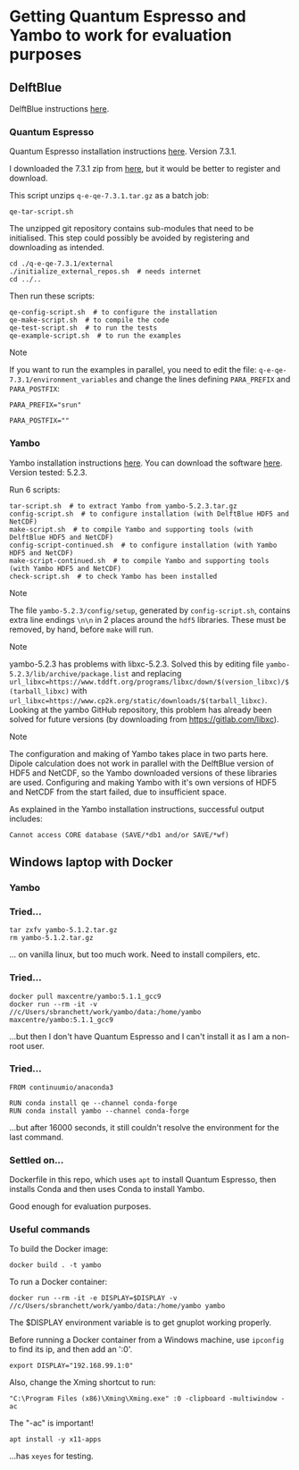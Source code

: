 # Getting Quantum Espresso and Yambo to work for evaluation purposes

## DelftBlue
DelftBlue instructions [here](https://doc.dhpc.tudelft.nl/delftblue/crash-course/).

### Quantum Espresso
Quantum Espresso installation instructions [here](https://www.quantum-espresso.org/Doc/user_guide/user_guide.html). Version 7.3.1.

I downloaded the 7.3.1 zip from [here](https://gitlab.com/QEF/q-e/-/releases/), but it would be better to register and download.

This script unzips `q-e-qe-7.3.1.tar.gz` as a batch job:
```
qe-tar-script.sh
```
The unzipped git repository contains sub-modules that need to be initialised. This step could possibly be avoided by registering and downloading as intended.
```
cd ./q-e-qe-7.3.1/external
./initialize_external_repos.sh  # needs internet
cd ../..
```
Then run these scripts:
```
qe-config-script.sh  # to configure the installation
qe-make-script.sh  # to compile the code
qe-test-script.sh  # to run the tests
qe-example-script.sh  # to run the examples
```
> [!NOTE]
> If you want to run the examples in parallel, you need to edit the file: `q-e-qe-7.3.1/environment_variables` and change the lines defining `PARA_PREFIX` and `PARA_POSTFIX`:
>
> `PARA_PREFIX="srun"`
>
> `PARA_POSTFIX=""`

### Yambo
Yambo installation instructions [here](https://www.yambo-code.eu/wiki/index.php/Installation). You can download the software [here](https://github.com/yambo-code/yambo/wiki/Releases-%28tar.gz-format%29). Version tested: 5.2.3.

Run 6 scripts:
```
tar-script.sh  # to extract Yambo from yambo-5.2.3.tar.gz
config-script.sh  # to configure installation (with DelftBlue HDF5 and NetCDF)
make-script.sh  # to compile Yambo and supporting tools (with DelftBlue HDF5 and NetCDF)
config-script-continued.sh  # to configure installation (with Yambo HDF5 and NetCDF)
make-script-continued.sh  # to compile Yambo and supporting tools (with Yambo HDF5 and NetCDF)
check-script.sh  # to check Yambo has been installed
```
> [!NOTE]
> The file `yambo-5.2.3/config/setup`, generated by `config-script.sh`, contains extra line endings `\n\n` in 2 places around the `hdf5` libraries. These must be removed, by hand, before `make` will run.

> [!NOTE]
> yambo-5.2.3 has problems with libxc-5.2.3. Solved this by editing file `yambo-5.2.3/lib/archive/package.list` and replacing `url_libxc=https://www.tddft.org/programs/libxc/down/$(version_libxc)/$(tarball_libxc)` with `url_libxc=https://www.cp2k.org/static/downloads/$(tarball_libxc)`. Looking at the yambo GitHub repository, this problem has already been solved for future versions (by downloading from https://gitlab.com/libxc).

> [!NOTE]
> The configuration and making of Yambo takes place in two parts here.
> Dipole calculation does not work in parallel with the DelftBlue version of HDF5 and NetCDF, so the Yambo downloaded versions of these libraries are used.
> Configuring and making Yambo with it's own versions of HDF5 and NetCDF from the start failed, due to insufficient space.

As explained in the Yambo installation instructions, successful output includes:
```
Cannot access CORE database (SAVE/*db1 and/or SAVE/*wf)
```

## Windows laptop with Docker

### Yambo

### Tried...
```
tar zxfv yambo-5.1.2.tar.gz
rm yambo-5.1.2.tar.gz
```
... on vanilla linux, but too much work. Need to install compilers, etc.

### Tried...
```
docker pull maxcentre/yambo:5.1.1_gcc9
docker run --rm -it -v //c/Users/sbranchett/work/yambo/data:/home/yambo maxcentre/yambo:5.1.1_gcc9
```
...but then I don't have Quantum Espresso and I can't install it as I am a non-root user.

### Tried...
```
FROM continuumio/anaconda3

RUN conda install qe --channel conda-forge
RUN conda install yambo --channel conda-forge
```
...but after 16000 seconds, it still couldn't resolve the environment for the last command.

### Settled on...
Dockerfile in this repo, which uses `apt` to install Quantum Espresso, then installs Conda and then uses Conda to install Yambo.

Good enough for evaluation purposes.

### Useful commands
To build the Docker image:
```
docker build . -t yambo
```
To run a Docker container:
```
docker run --rm -it -e DISPLAY=$DISPLAY -v //c/Users/sbranchett/work/yambo/data:/home/yambo yambo
```
The $DISPLAY environment variable is to get gnuplot working properly.

Before running a Docker container from a Windows machine, use `ipconfig` to find its ip, and then add an ':0'.
```
export DISPLAY="192.168.99.1:0"
```
Also, change the Xming shortcut to run:
```
"C:\Program Files (x86)\Xming\Xming.exe" :0 -clipboard -multiwindow -ac
```
The "-ac" is important!
```
apt install -y x11-apps 
```
...has `xeyes` for testing.
